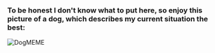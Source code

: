 ### To be honest I don't know what to put here, so enjoy this picture of a dog, which describes my current situation the best:

![DogMEME](https://memegenerator.net/img/instances/65215968.jpg)
